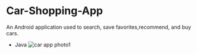 # Car-Shopping-App

 An Android application used to search, save favorites,recommend, and buy cars.

- Java
![car app photo1](https://user-images.githubusercontent.com/71784734/115339312-c9f64300-a1a4-11eb-9eee-c0bb00ffcae4.png)
